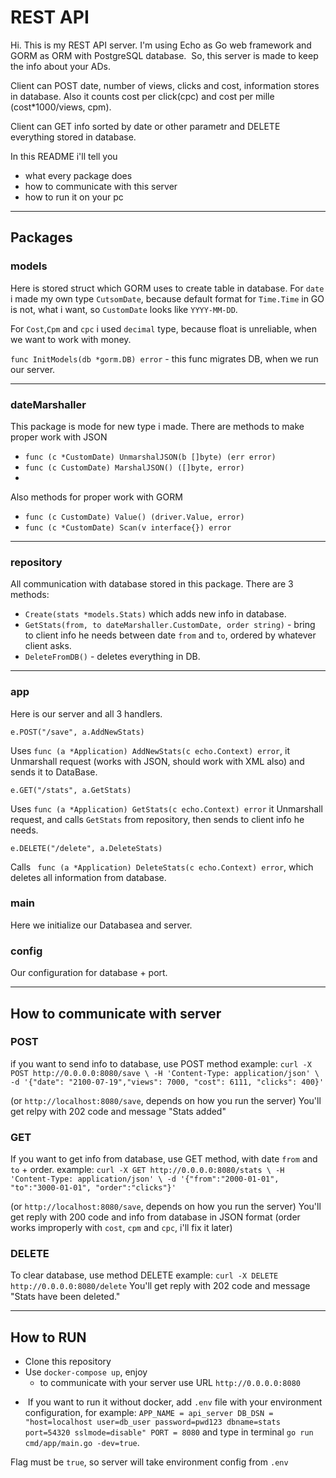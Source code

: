 # REST API
Hi. This is my REST API server. I'm using Echo as Go web framework and GORM as ORM with PostgreSQL database.
 So, this server is made to keep the info about your ADs. 
 
 Client can POST date, number of views, clicks and cost, information stores in database. Also it counts cost per click(cpc) and cost per mille (cost*1000/views, cpm).
 
 Client can GET info sorted by date or other parametr and DELETE everything stored in database.
 
In this README i'll tell you
- what every package does
- how to communicate with this server
- how to run it on your pc

_____
## Packages
### models
Here is stored struct which GORM uses to create table in database. 
For `date` i made my own type `CutsomDate`, because default format for `Time.Time` in GO is not, what i want, so `CustomDate` looks like `YYYY-MM-DD`.

For `Cost`,`Cpm` and `cpc` i used `decimal` type, because float is unreliable, when we want to work with money.

`func InitModels(db *gorm.DB) error` - this func migrates DB, when we run our server.
_____
### dateMarshaller
This package is mode for new type i made. There are methods to make proper work with JSON
- `func (c *CustomDate) UnmarshalJSON(b []byte) (err error)`
- `func (c CustomDate) MarshalJSON() ([]byte, error)`
- 
Also methods for proper work with GORM
- `func (c CustomDate) Value() (driver.Value, error)`
- `func (c *CustomDate) Scan(v interface{}) error`
_____
### repository
All communication with database stored in this package. There are 3 methods: 
- `Create(stats *models.Stats)` which adds new info in database.
- `GetStats(from, to dateMarshaller.CustomDate, order string)` - bring to client info he needs between date `from` and `to`, ordered by whatever client asks.
- `DeleteFromDB()` - deletes everything in DB.
_____
### app
Here is our server and all 3 handlers.
```golang
e.POST("/save", a.AddNewStats)
``` 
Uses `func (a *Application) AddNewStats(c echo.Context) error`, it Unmarshall request (works with JSON, should work with XML also) and sends it to DataBase.
```golang
e.GET("/stats", a.GetStats)
``` 
Uses `func (a *Application) GetStats(c echo.Context) error` it Unmarshall request, and calls `GetStats` from repository, then sends to client info he needs.
```golang
e.DELETE("/delete", a.DeleteStats)
``` 
Calls ` func (a *Application) DeleteStats(c echo.Context) error`, which deletes all information from database.
### main
Here we initialize our Databasea and server.
### config
Our configuration for database + port.
___
## How to communicate with server
### POST
if you want to send info to database, use POST method 
example: 
`curl -X POST http://0.0.0.0:8080/save \
-H 'Content-Type: application/json' \
-d '{"date": "2100-07-19","views": 7000, "cost": 6111, "clicks": 400}'`

(or `http://localhost:8080/save`, depends on how you run the server)
You'll get relpy with 202 code and message "Stats added"
### GET
If you want to get info from database, use GET method, with date `from` and `to` + order.
example: `curl -X GET http://0.0.0.0:8080/stats \
-H 'Content-Type: application/json' \
-d '{"from":"2000-01-01", "to":"3000-01-01", "order":"clicks"}'` 

(or `http://localhost:8080/save`, depends on how you run the server)
You'll get reply with 200 code and info from database in JSON format (order works improperly with `cost`, `cpm` and `cpc`, i'll fix it later)
### DELETE
To clear database, use method DELETE
example: `curl -X DELETE http://0.0.0.0:8080/delete`
You'll get reply with 202 code and message "Stats have been deleted."
_____
## How to RUN
- Clone this repository
- Use `docker-compose up`, enjoy
    - to communicate with your server use URL `http://0.0.0.0:8080`
*  If you want to run it without docker, add `.env` file with your environment configuration, for example: `APP_NAME = api_server
DB_DSN = "host=localhost user=db_user password=pwd123 dbname=stats port=54320 sslmode=disable"
PORT = 8080` and type in terminal `go run cmd/app/main.go -dev=true`.

Flag must be `true`, so server will take environment config from `.env`
